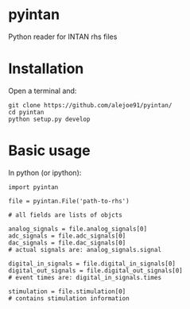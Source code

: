 # pyintan
Python reader for INTAN rhs files

# Installation

Open a terminal and:

```
git clone https://github.com/alejoe91/pyintan/
cd pyintan
python setup.py develop
```

# Basic usage

In python (or ipython):

```
import pyintan

file = pyintan.File('path-to-rhs')

# all fields are lists of objcts

analog_signals = file.analog_signals[0]
adc_signals = file.adc_signals[0]
dac_signals = file.dac_signals[0]
# actual signals are: analog_signals.signal

digital_in_signals = file.digital_in_signals[0]
digital_out_signals = file.digital_out_signals[0]
# event times are: digital_in_signals.times

stimulation = file.stimulation[0]
# contains stimulation information
```
